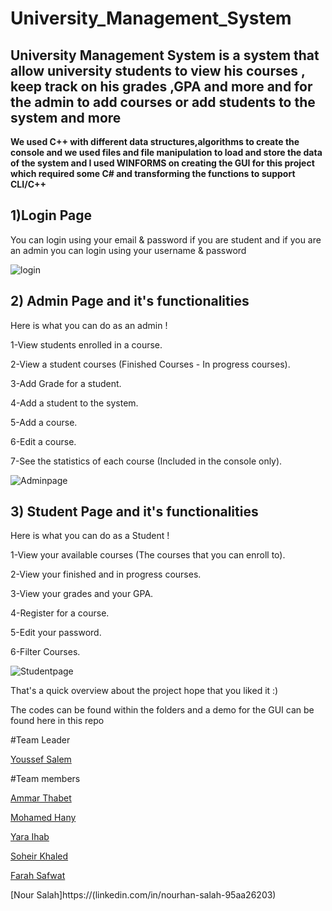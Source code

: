 # **University_Management_System**

## **University Management System is a system that allow university students to view his courses , keep track on his grades ,GPA and more and for the admin to add courses or add students to the system and more**

**We used C++ with different data structures,algorithms to create the console and we used files and file manipulation to load and store the data of the system and I used WINFORMS on creating the GUI for this project which required some C# and transforming the functions to support CLI/C++**

## **1)Login Page**
You can login using your email & password if you are student and if you are an admin you can login using your username & password

![login](https://github.com/Youssefsalem3/University_Management_System/assets/101949937/bd677f68-215c-468f-b0b0-904e4fd6e190)


## **2) Admin Page and it's functionalities**
Here is what you can do as an admin !

1-View students enrolled in a course.

2-View a student courses (Finished Courses - In progress courses).

3-Add Grade for a student.

4-Add a student to the system.

5-Add a course.

6-Edit a course.

7-See the statistics of each course (Included in the console only).

![Adminpage](https://github.com/Youssefsalem3/University_Management_System/assets/101949937/3a8cde9e-137d-4aad-9323-46406c434ca3)


## **3) Student Page and it's functionalities**
Here is what you can do as a Student !

1-View your available courses (The courses that you can enroll to).

2-View your finished and in progress courses.

3-View your grades and your GPA.

4-Register for a course.

5-Edit your password.

6-Filter Courses.

![Studentpage](https://github.com/Youssefsalem3/University_Management_System/assets/101949937/c8dd7278-4730-4f66-add2-98f4acfdab6c)

That's a quick overview about the project hope that you liked it :)

The codes can be found within the folders and a demo for the GUI can be found here in this repo

#Team Leader

[Youssef Salem](https://linkedin.com/in/youssef-salem3)

#Team members

[Ammar Thabet](https://linkedin.com/in/ammar-thabett)

[Mohamed Hany](https://linkedin.com/in/mohamed-hany-061655246)

[Yara Ihab](https://linkedin.com/in/yara-ihabb)

[Soheir Khaled](https://linkedin.com/in/soheir-khaled-4a2489249)

[Farah Safwat](https://linkedin.com/in/farah-safwat-42b77224a)

[Nour Salah]https://(linkedin.com/in/nourhan-salah-95aa26203)


